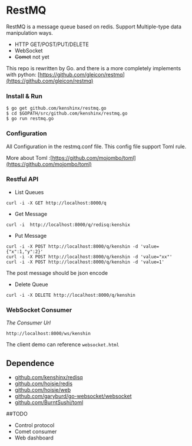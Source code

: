 # RestMQ

RestMQ is a message queue based on redis.
Support Multiple-type data manipulation ways. 

* HTTP GET/POST/PUT/DELETE
* WebSocket
* ~~Comet~~  not yet

This repo is rewritten by Go. and there is a more completely implements with python:
  [https://github.com/gleicon/restmq](https://github.com/gleicon/restmq)



### Install & Run

```
$ go get github.com/kenshinx/restmq.go
$ cd $GOPATH/src/github.com/kenshinx/restmq.go
$ go run restmq.go
```

### Configuration

All Configuration in the restmq.conf file.  This config file support Toml rule.  

More about Toml :[https://github.com/mojombo/toml](https://github.com/mojombo/toml)



### Restful API

* List Queues 

```
curl -i -X GET http://localhost:8000/q
```

* Get Message 

```
curl -i  http://localhost:8000/q/redisq:kenshix
```

* Put Message 

```
curl -i -X POST http://localhost:8000/q/kenshin -d 'value={"x":1,"y":2}'  
curl -i -X POST http://localhost:8000/q/kenshin -d 'value="xx"'
curl -i -X POST http://localhost:8000/q/kenshin -d 'value=1'
```

The post message should be json encode

* Delete Queue

```
curl -i -X DELETE http://localhost:8000/q/kenshin
```

### WebSocket Consumer

*The Consumer Url*

```
http://localhost:8000/ws/kenshin
```

 The client demo can reference `websocket.html`


## Dependence

* [github.com/kenshinx/redisq](https://github.com/kenshinx/redisq)
* [github.com/hoisie/redis](https://github.com/hoisie/redis)
* [github.com/hoisie/web](https://github.com/hoisie/web)
* [github.com/garyburd/go-websocket/websocket](https://github.com/garyburd/go-websocket/websocket)
* [github.com/BurntSushi/toml](https://github.com/BurntSushi/toml)


##TODO
* Control protocol
* Comet consumer
* Web dashboard















